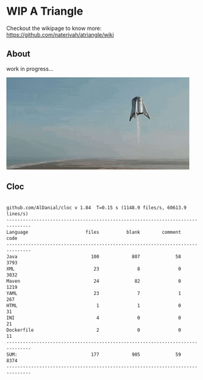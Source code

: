 # WIP A Triangle

  Checkout the wikipage to know more: https://github.com/naterivah/atriangle/wiki

  ## About
  work in progress...

  ![Screenshot](./docs/starhopper.gif?raw=true?style=center)

  ## Cloc 
 ``` 
 
github.com/AlDanial/cloc v 1.84  T=0.15 s (1148.9 files/s, 60613.9 lines/s)
-------------------------------------------------------------------------------
Language                     files          blank        comment           code
-------------------------------------------------------------------------------
Java                           100            807             58           3793
XML                             23              8              0           3032
Maven                           24             82              0           1219
YAML                            23              7              1            267
HTML                             1              1              0             31
INI                              4              0              0             21
Dockerfile                       2              0              0             11
-------------------------------------------------------------------------------
SUM:                           177            905             59           8374
------------------------------------------------------------------------------- 
 ```
